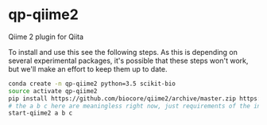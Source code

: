 # qp-qiime2
Qiime 2 plugin for Qiita

To install and use this see the following steps. As this is depending on several experimental packages, it's possible that these steps won't work, but we'll make an effort to keep them up to date.

```bash
conda create -n qp-qiime2 python=3.5 scikit-bio
source activate qp-qiime2
pip install https://github.com/biocore/qiime2/archive/master.zip https://github.com/qiime2/q2-feature-table/archive/master.zip https://github.com/gregcaporaso/qp-qiime2/archive/master.zip
# the a b c here are meaningless right now, just requirements of the interface
start-qiime2 a b c
```
